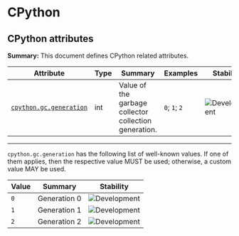 <!-- NOTE: THIS FILE IS AUTOGENERATED. DO NOT EDIT BY HAND. -->
<!-- see templates/registry/markdown/attribute_namespace.md.j2 -->

# CPython

## CPython attributes

**Summary:** This document defines CPython related attributes.

| Attribute | Type | Summary | Examples | Stability |
|---|---|---|---|---|
| <a id="cpython-gc-generation" href="#cpython-gc-generation">`cpython.gc.generation`</a> | int | Value of the garbage collector collection generation. | `0`; `1`; `2` | ![Development](https://img.shields.io/badge/-development-blue) |

---

`cpython.gc.generation` has the following list of well-known values. If one of them applies, then the respective value MUST be used; otherwise, a custom value MAY be used.

| Value  | Summary | Stability |
|---|---|---|
| `0` | Generation 0 | ![Development](https://img.shields.io/badge/-development-blue) |
| `1` | Generation 1 | ![Development](https://img.shields.io/badge/-development-blue) |
| `2` | Generation 2 | ![Development](https://img.shields.io/badge/-development-blue) |
